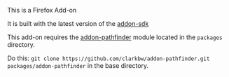 This is a Firefox Add-on

It is built with the latest version of the [addon-sdk](https://github.com/mozilla/addon-sdk/)

This add-on requires the [addon-pathfinder](https://github.com/clarkbw/addon-pathfinder) module located in the `packages` directory.  

Do this: `git clone https://github.com/clarkbw/addon-pathfinder.git packages/addon-pathfinder` in the base directory.
